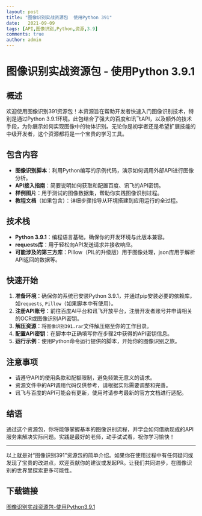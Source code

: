 ```yaml
---
layout: post
title: "图像识别实战资源包  使用Python 391"
date:   2021-09-09
tags: [API,图像识别,Python,资源,3.9]
comments: true
author: admin
---
```

# 图像识别实战资源包 - 使用Python 3.9.1

## 概述

欢迎使用图像识别391资源包！本资源旨在帮助开发者快速入门图像识别技术，特别是通过Python 3.9.1环境。此包结合了强大的百度和讯飞API，以及额外的技术手段，为你展示如何实现图像中的物体识别。无论你是初学者还是希望扩展技能的中级开发者，这个资源都将是一个宝贵的学习工具。

## 包含内容

- **图像识别脚本**：利用Python编写的示例代码，演示如何调用外部API进行图像分析。
- **API接入指南**：简要说明如何获取和配置百度、讯飞的API密钥。
- **样例图片**：用于测试的图像数据集，帮助你实践图像识别过程。
- **教程文档**（如果包含）：详细步骤指导从环境搭建到应用运行的全过程。

## 技术栈

- **Python 3.9.1**：编程语言基础，确保你的开发环境与此版本兼容。
- **requests库**：用于轻松向API发送请求并接收响应。
- **可能涉及的第三方库**：Pillow（PIL的升级版）用于图像处理，json库用于解析API返回的数据等。
  
## 快速开始

1. **准备环境**：确保你的系统已安装Python 3.9.1，并通过pip安装必要的依赖库，如`requests`, `Pillow`（如果脚本中有使用）。
2. **注册API账号**：前往百度AI平台和讯飞开放平台，注册开发者账号并申请相关的OCR或图像识别API密钥。
3. **解压资源**：将`图像识别391.rar`文件解压缩至你的工作目录。
4. **配置API密钥**：在脚本中正确填写你在步骤2中获得的API密钥信息。
5. **运行示例**：使用Python命令运行提供的脚本，开始你的图像识别之旅。

## 注意事项

- 请遵守API的使用条款和配额限制，避免频繁无意义的请求。
- 资源文件中的API调用代码仅供参考，请根据实际需要调整和完善。
- 讯飞与百度的API可能会有更新，使用时请参考最新的官方文档进行适配。

## 结语

通过这个资源包，你将能够掌握基本的图像识别流程，并学会如何借助现成的API服务来解决实际问题。实践是最好的老师，动手试试看，祝你学习愉快！

---

以上就是对“图像识别391”资源包的简单介绍。如果你在使用过程中有任何疑问或发现了宝贵的改进点，欢迎贡献你的建议或发起PR。让我们共同进步，在图像识别的世界里探索更多可能性。

## 下载链接

[图像识别实战资源包-使用Python3.9.1](https://pan.quark.cn/s/12b719be6949)